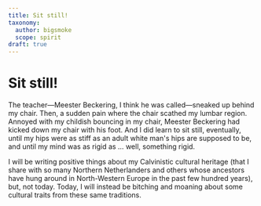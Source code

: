 ```yaml
---
title: Sit still!
taxonomy:
  author: bigsmoke
  scope: spirit
draft: true
---
```


# Sit still!

The teacher—Meester Beckering, I think he was called—sneaked up behind my chair. Then, a sudden pain where the chair scathed my lumbar region. Annoyed with my childish bouncing in my chair, Meester Beckering had kicked down my chair with his foot. And I did learn to sit still, eventually, until my hips were as stiff as an adult white man's hips are supposed to be, and until my mind was as rigid as … well, something rigid.

I will be writing positive things about my Calvinistic cultural heritage (that I share with so many Northern Netherlanders and others whose ancestors have hung around in North-Western Europe in the past few hundred years), but, not today. Today, I will instead be bitching and moaning about some cultural traits from these same traditions.
